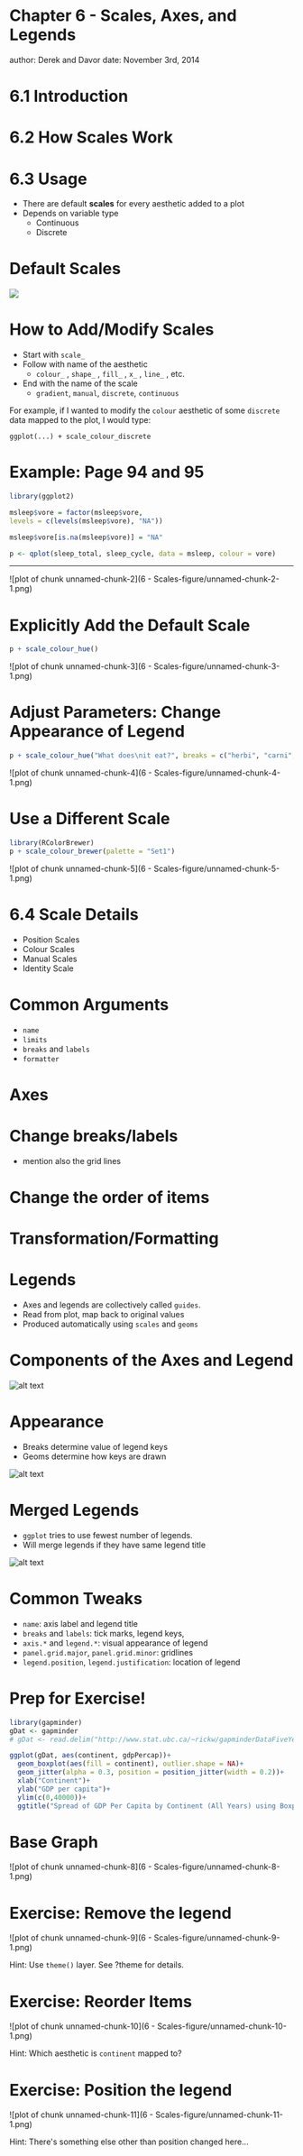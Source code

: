 Chapter 6 - Scales, Axes, and Legends
========================================================
author: Derek and Davor
date: November 3rd, 2014


6.1 Introduction
========================================================


6.2 How Scales Work
========================================================


6.3 Usage
=========

- There are default __scales__ for every aesthetic added to a plot
- Depends on variable type
    - Continuous
    - Discrete

Default Scales
==============
    
![](https://raw.githubusercontent.com/cubranic/UBCStat-Ggplot/master/Chapter%206/6%20-%20Scales-figure/table6.1.PNG)


How to Add/Modify Scales
========================
- Start with `scale_`
- Follow with name of the aesthetic
    - `colour_` , `shape_` , `fill_` , `x_` , `line_` , etc.
- End with the name of the scale
    - `gradient`, `manual`, `discrete`, `continuous`

For example, if I wanted to modify the `colour` aesthetic of some `discrete` data mapped to the plot, I would type:

`ggplot(...) + scale_colour_discrete`


Example: Page 94 and 95
=======================

```r
library(ggplot2)

msleep$vore = factor(msleep$vore, 
levels = c(levels(msleep$vore), "NA"))

msleep$vore[is.na(msleep$vore)] = "NA"

p <- qplot(sleep_total, sleep_cycle, data = msleep, colour = vore)
```

***
![plot of chunk unnamed-chunk-2](6 - Scales-figure/unnamed-chunk-2-1.png) 


Explicitly Add the Default Scale
================================

```r
p + scale_colour_hue()
```

![plot of chunk unnamed-chunk-3](6 - Scales-figure/unnamed-chunk-3-1.png) 


Adjust Parameters: Change Appearance of Legend
==============================================

```r
p + scale_colour_hue("What does\nit eat?", breaks = c("herbi", "carni", "omni", "NA"), labels = c("plants", "meat", "both", "don't know"))
```

![plot of chunk unnamed-chunk-4](6 - Scales-figure/unnamed-chunk-4-1.png) 


Use a Different Scale
=====================

```r
library(RColorBrewer)
p + scale_colour_brewer(palette = "Set1")
```

![plot of chunk unnamed-chunk-5](6 - Scales-figure/unnamed-chunk-5-1.png) 

6.4 Scale Details
=================
- Position Scales
- Colour Scales
- Manual Scales
- Identity Scale


Common Arguments
================
- `name`
- `limits`
- `breaks` and `labels`
- `formatter`


Axes
========================================================


Change breaks/labels
========================================================
- mention also the grid lines


Change the order of items
========================================================


Transformation/Formatting
========================================================


Legends
=======
- Axes and legends are collectively called `guides`.
- Read from plot, map back to original values
- Produced automatically using `scales` and `geoms`


Components of the Axes and Legend
=================================
![alt text](https://raw.githubusercontent.com/cubranic/UBCStat-Ggplot/master/Chapter%206/6%20-%20Scales-figure/table6.12.PNG)


Appearance
==========
- Breaks determine value of legend keys
- Geoms determine how keys are drawn

![alt text](https://raw.githubusercontent.com/cubranic/UBCStat-Ggplot/master/Chapter%206/6%20-%20Scales-figure/figure6.13.PNG)


Merged Legends
==============
- `ggplot` tries to use fewest number of legends.
-  Will merge legends if they have same legend title

![alt text](https://raw.githubusercontent.com/cubranic/UBCStat-Ggplot/master/Chapter%206/6%20-%20Scales-figure/figure6.14.PNG)


Common Tweaks
=============
- `name`: axis label and legend title
- `breaks` and `labels`: tick marks, legend keys, 
- `axis.*` and `legend.*`: visual appearance of legend
- `panel.grid.major`, `panel.grid.minor`: gridlines
- `legend.position`, `legend.justification`: location of legend


Prep for Exercise!
====================

```r
library(gapminder)
gDat <- gapminder
# gDat <- read.delim("http://www.stat.ubc.ca/~rickw/gapminderDataFiveYear.txt")
```


```r
ggplot(gDat, aes(continent, gdpPercap))+
  geom_boxplot(aes(fill = continent), outlier.shape = NA)+
  geom_jitter(alpha = 0.3, position = position_jitter(width = 0.2))+
  xlab("Continent")+
  ylab("GDP per capita")+
  ylim(c(0,40000))+
  ggtitle("Spread of GDP Per Capita by Continent (All Years) using Boxplots")
```

Base Graph
==========
![plot of chunk unnamed-chunk-8](6 - Scales-figure/unnamed-chunk-8-1.png) 


Exercise: Remove the legend
===========================

![plot of chunk unnamed-chunk-9](6 - Scales-figure/unnamed-chunk-9-1.png) 

Hint: Use `theme()` layer. See ?theme for details.

Exercise: Reorder Items
=======================
![plot of chunk unnamed-chunk-10](6 - Scales-figure/unnamed-chunk-10-1.png) 

Hint: Which aesthetic is `continent` mapped to?


Exercise: Position the legend
========================================================
![plot of chunk unnamed-chunk-11](6 - Scales-figure/unnamed-chunk-11-1.png) 

Hint: There's something else other than position changed here...
